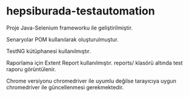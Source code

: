 # hepsiburada-testautomation

Proje Java-Selenium frameworku ile geliştirilmiştir.

Senaryolar POM kullanılarak oluşturulmuştur.

TestNG kütüphanesi kullanılmıştır.

Raporlama için Extent Report kullanılmıştır. reports/ klasörü altında test raporu görüntülenir.

Chrome versiyonu chromedriver ile uyumlu değilse tarayıcıya uygun chromedriver ile güncellenmesi gerekmektedir.